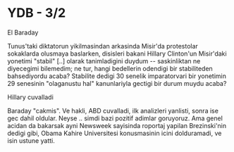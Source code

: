 # YDB - 3/2

El Baraday

Tunus'taki diktatorun yikilmasindan arkasinda Misir'da protestolar sokaklarda olusmaya baslarken, disisleri bakani Hillary Clinton'un Misir'daki yonetimi "stabil" [..] olarak tanimladigini duydum -- saskinliktan ne diyecegimi bilemedim; ne tur, hangi bedellerin odendigi bir stabiliteden bahsediyordu acaba? Stabilite dedigi 30 senelik imparatorvari bir yonetimin 29 senesinin "olaganustu hal" kanunlariyla gectigi bir durum muydu acaba?

Hillary cuvalladi

Baraday "cakmis". Ve hakli, ABD cuvalladi, ilk analizleri yanlisti, sonra ise gec dahil oldular. Neyse .. simdi bazi pozitif adimlar goruyoruz. Ama genel acidan da bakarsak ayni Newsweek sayisinda roportaj yapilan Brezinski'nin dedigi gibi, Obama Kahire Universitesi konusmasinin icini dolduramadi, ve isin ustune yatti.

